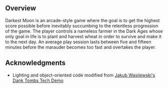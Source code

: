 ## Overview
Darkest Moon is an arcade-style game where the goal is to get the highest score possible before inevitably succumbing to the relentless progression of the game. The player controls a nameless farmer in the Dark Ages whose only goal in life is to plant and harvest wheat in order to survive and make it to the next day. An average play session lasts between five and fifteen minutes before the marauder becomes too fast and overtakes the player.

## Acknowledgments
- Lighting and object-oriented code modified from [Jakub Wasilewski's](https://www.patreon.com/krajzeg) [Dank Tombs Tech Demo](https://www.lexaloffle.com/bbs/?tid=28785)
